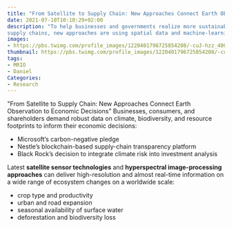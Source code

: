 ```yaml
---
title: "From Satellite to Supply Chain: New Approaches Connect Earth Observation to Economic Decisions"
date: 2021-07-10T10:10:29+02:00
description: "To help businesses and governments realize more sustainable
supply chains, new approaches are using spatial data and machine-learning techniques to connect Earth observation data to conventional economic tools."
images:
- https://pbs.twimg.com/profile_images/1220401796725854208/-cuJ-hzz_400x400.jpg
thumbnail: https://pbs.twimg.com/profile_images/1220401796725854208/-cuJ-hzz_400x400.jpg
tags:
- MRIO
- Daniel
Categories:
- Research
---
```


"From Satellite to Supply Chain: New Approaches Connect Earth Observation to Economic Decisions"
Businesses, consumers, and shareholders demand robust data on climate, biodiversity, and resource footprints to inform their economic decisions:

* Microsoft’s carbon-negative pledge
* Nestle’s blockchain-based supply-chain transparency platform
* Black Rock’s decision to integrate climate risk into investment analysis

Latest **satellite sensor technologies** and **hyperspectral image-processing approaches** can deliver high-resolution and almost real-time information on a wide range of ecosystem changes on a worldwide scale:

* crop type and productivity
* urban and road expansion
* seasonal availability of surface water
* deforestation and biodiversity loss
